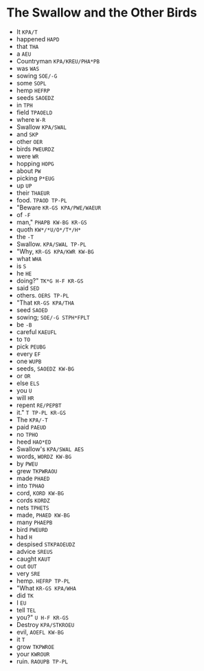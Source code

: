 # The Swallow and the Other Birds

* It `KPA/T`
* happened `HAPD`
* that `THA`
* a `AEU`
* Countryman `KPA/KREU/PHA*PB`
* was `WAS`
* sowing `SOE/-G`
* some `SOPL`
* hemp `HEFRP`
* seeds `SAOEDZ`
* in `TPH`
* field `TPAOELD`
* where `W-R`
* Swallow `KPA/SWAL`
* and `SKP`
* other `OER`
* birds `PWEURDZ`
* were `WR`
* hopping `HOPG`
* about `PW`
* picking `P*EUG`
* up `UP`
* their `THAEUR`
* food. `TPAOD TP-PL`
* "Beware `KR-GS KPA/PWE/WAEUR`
* of `-F`
* man," `PHAPB KW-BG KR-GS`
* quoth `KW*/*U/O*/T*/H*`
* the `-T`
* Swallow. `KPA/SWAL TP-PL`
* "Why, `KR-GS KPA/KWR KW-BG`
* what `WHA`
* is `S`
* he `HE`
* doing?" `TK*G H-F KR-GS`
* said `SED`
* others. `OERS TP-PL`
* "That `KR-GS KPA/THA`
* seed `SAOED`
* sowing; `SOE/-G STPH*FPLT`
* be `-B`
* careful `KAEUFL`
* to `TO`
* pick `PEUBG`
* every `EF`
* one `WUPB`
* seeds, `SAOEDZ KW-BG`
* or `OR`
* else `ELS`
* you `U`
* will `HR`
* repent `RE/PEPBT`
* it." `T TP-PL KR-GS`
* The `KPA/-T`
* paid `PAEUD`
* no `TPHO`
* heed `HAO*ED`
* Swallow's `KPA/SWAL AES`
* words, `WORDZ KW-BG`
* by `PWEU`
* grew `TKPWRAOU`
* made `PHAED`
* into `TPHAO`
* cord, `KORD KW-BG`
* cords `KORDZ`
* nets `TPHETS`
* made, `PHAED KW-BG`
* many `PHAEPB`
* bird `PWEURD`
* had `H`
* despised `STKPAOEUDZ`
* advice `SREUS`
* caught `KAUT`
* out `OUT`
* very `SRE`
* hemp. `HEFRP TP-PL`
* "What `KR-GS KPA/WHA`
* did `TK`
* I `EU`
* tell `TEL`
* you?" `U H-F KR-GS`
* Destroy `KPA/STKROEU`
* evil, `AOEFL KW-BG`
* it `T`
* grow `TKPWROE`
* your `KWROUR`
* ruin. `RAOUPB TP-PL`
